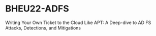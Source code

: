 # BHEU22-ADFS
Writing Your Own Ticket to the Cloud Like APT: A Deep-dive to AD FS Attacks, Detections, and Mitigations
